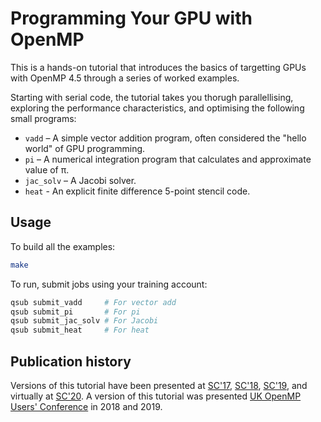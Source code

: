 # Programming Your GPU with OpenMP

This is a hands-on tutorial that introduces the basics of targetting GPUs with OpenMP 4.5 through a series of worked examples.

Starting with serial code, the tutorial takes you thorugh parallellising, exploring the performance characteristics, and optimising the following small programs:

* `vadd` – A simple vector addition program, often considered the "hello world" of GPU programming.
* `pi` – A numerical integration program that calculates and approximate value of π.
* `jac_solv` – A Jacobi solver.
* `heat` - An explicit finite difference 5-point stencil code.

## Usage

To build all the examples:

```bash
make
```

To run, submit jobs using your training account:

```bash
qsub submit_vadd     # For vector add
qsub submit_pi       # For pi
qsub submit_jac_solv # For Jacobi
qsub submit_heat     # For heat
```

## Publication history
Versions of this tutorial have been presented at [SC'17](https://sc17.supercomputing.org/presentation/?id=tut127&sess=sess217), [SC'18](https://sc18.supercomputing.org/presentation/?id=tut138&sess=sess245), [SC'19](https://sc19.supercomputing.org/presentation/?id=tut110&sess=sess183), and virtually at [SC'20](https://sc20.supercomputing.org/presentation/?id=tut155&sess=sess237).
A version of this tutorial was presented [UK OpenMP Users' Conference](https://ukopenmpusers.co.uk) in 2018 and 2019.

